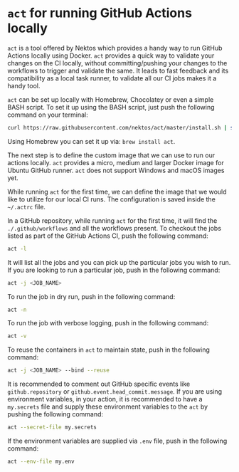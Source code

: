 # `act` for running GitHub Actions locally

`act` is a tool offered by Nektos which provides a handy way to run GitHub Actions locally using Docker. `act` provides a quick way to validate your changes on the CI locally, without committing/pushing your changes to the workflows to trigger and validate the same. It leads to fast feedback and its compatibility as a local task runner, to validate all our CI jobs makes it a handy tool.

`act` can be set up locally with Homebrew, Chocolatey or even a simple BASH script. To set it up using the BASH script, just push the following command on your terminal:

```sh
curl https://raw.githubusercontent.com/nektos/act/master/install.sh | sudo bash
```

Using Homebrew you can set it up via: `brew install act`.

The next step is to define the custom image that we can use to run our actions locally. `act` provides a micro, medium and larger Docker image for Ubuntu GitHub runner. `act` does not support Windows and macOS images yet.

While running `act` for the first time, we can define the image that we would like to utilize for our local CI runs. The configuration is saved inside the `~/.actrc` file.

In a GitHub repository, while running `act` for the first time, it will find the `./.github/workflows` and all the workflows present. To checkout the jobs listed as part of the GitHub Actions CI, push the following command:

```sh
act -l
```

It will list all the jobs and you can pick up the particular jobs you wish to run. If you are looking to run a particular job, push in the following command:

```sh
act -j <JOB_NAME>
```

To run the job in dry run, push in the following command:

```sh
act -n
```

To run the job with verbose logging, push in the following command:

```sh
act -v
```

To reuse the containers in `act` to maintain state, push in the following command:

```sh
act -j <JOB_NAME> --bind --reuse
```

It is recommended to comment out GitHub specific events like `github.repository` or `github.event.head_commit.message`. If you are using environment variables, in your action, it is recommended to have a `my.secrets` file and supply these environment variables to the `act` by pushing the following command:

```sh
act --secret-file my.secrets
```

If the environment variables are supplied via `.env` file, push in the following command:

```sh
act --env-file my.env
```
